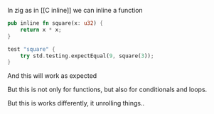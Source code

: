 In zig as in [[C inline]] we can inline a function

```rust
pub inline fn square(x: u32) {
	return x * x;
}

test "square" {
	try std.testing.expectEqual(9, square(3));
}
```
And this will work as expected


But this is not only for functions, but also for conditionals and loops.

But this is works differently, it unrolling things..